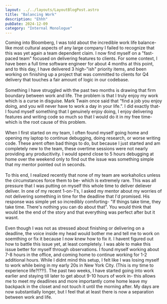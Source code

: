 ```yaml
---
layout: ../../layouts/LayoutBlogPost.astro
title: "Balancing Work"
description: "Ehhh"
pubDate: 2024-12-09
category: "Internal Monologue"
---
```


Coming into Bloomberg, I was told about the incredible work life balance- like most cultural aspects of any large company I failed to recognize that this was yet again a team dependent claim. I now find myself on a "fast-paced team" focused on delivering features to clients. For some context, I have been a full time software engineer for about 4 months at this point, and to this day, I have delivered 3 high-"ish" priority items, and been working on finishing up a project that was committed to clients for Q4 delivery that touches a fair amount of logic in our codebase.
<br> <br> 
Something I have struggled with the past two months is drawing that firm boundary between work and life. The problem is that I truly enjoy my work which is a curse in disguise. Mark Twain once said that “find a job you enjoy doing, and you will never have to work a day in your life.”. I did exactly that- I found myself something that I genuinely enjoy doing, I enjoy delivering features and writing code so much so that I would do it in my free time- which is the root cause of this problem.
<br> <br> 
When I first started on my team, I often found myself going home and opening my laptop to continue debugging, doing research, or worse writing code. These arent often bad things to do, but because I just started and am completely new to the team, these overtime sessions were not nearly providing any producitivity. I would spend close to 5 hours debugging at home over the weekend only to find out the issue was something simple that my mentor pointed out in seconds.
<br> <br> 
To this end, I realized recently that none of my team are workaholics unless the circumstances force them to be- which is extremely rare. This was all pressure that I was putting on myself this whole time to deliver deliever deliver. In one of my recent 1-on-1's, I asked my mentor about my worries of not delivering something in time for the deadline that I'd promised. His response was simple yet so incredibly comforting- "If things take time, they take time. There's nothing you can do about that". You would think that would be the end of the story and that everything was perfect after but it wasnt.
<br> <br> 
Even though I was not as stressed about finishing or delivering on a deadline, the voice inside my head would bother me and tell me to work on soemthing or fix it because I now knew how to fix it. I havent figured out how to battle this issue yet, at least completely. I was able to make this issue better for myself through observations. I found myself working about 7-8 hours in the office, and coming home to continue working for 1-2 additional hours. While I didnt mind this setup, I felt like I was losing myself to work while being in my early 20s in New York City. (This is my time to experience life?!??!). The past two weeks, I have started going into work earlier and staying till later to get about 9-10 hours of work in- this allows me to meet my deadlines and more importantly come home leave my backpack in the closet and not touch it until the morning after. My days are now substantially longer, but I feel that at least there is now a separation between work and life.
<br> <br> 
<br> <br> 
